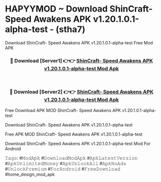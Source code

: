 # HAPYYMOD ~ Download ShinCraft- Speed Awakens APK v1.20.1.0.1-alpha-test - (stha7)
Download ShinCraft- Speed Awakens APK v1.20.1.0.1-alpha-test Free Mod APK

<div align="center">
<h3>🔴 Download [Server1] 👉👉 <a href="https://apk-comot.site?title=ShinCraft-_Speed_Awakens_APK_v1.20.1.0.1-alpha-test">ShinCraft- Speed Awakens APK v1.20.1.0.1-alpha-test Mod Apk</a></h3><br>

<h3>🔴 Download [Server2] 👉👉 <a href="https://apk-comot.site?title=ShinCraft-_Speed_Awakens_APK_v1.20.1.0.1-alpha-test">ShinCraft- Speed Awakens APK v1.20.1.0.1-alpha-test Mod Apk</a></h3>
</div>


Free Download APK MOD ShinCraft- Speed Awakens APK v1.20.1.0.1-alpha-test

Download ShinCraft- Speed Awakens APK v1.20.1.0.1-alpha-test 

Free APK MOD ShinCraft- Speed Awakens APK v1.20.1.0.1-alpha-test 

Download ShinCraft- Speed Awakens APK v1.20.1.0.1-alpha-test Mod For Android

𝚃𝚊𝚐𝚜: #𝙼𝚘𝚍𝙰𝚙𝚔 #𝙳𝚘𝚠𝚗𝚕𝚘𝚊𝚍𝙼𝚘𝚍𝙰𝚙𝚔 #𝙰𝚙𝚔𝙻𝚊𝚝𝚎𝚜𝚝𝚅𝚎𝚛𝚜𝚒𝚘𝚗 #𝙰𝚙𝚔𝚄𝚗𝚕𝚒𝚖𝚒𝚝𝚎𝚍𝙼𝚘𝚗𝚎𝚢 #𝙰𝚙𝚔𝚄𝚗𝚕𝚘𝚌𝚔𝙰𝚕𝚕 #𝙰𝚙𝚔𝙽𝚘𝙰𝚍𝚜 #𝚄𝚗𝚕𝚘𝚌𝚔𝙿𝚛𝚎𝚖𝚒𝚞𝚖 #𝙵𝚘𝚛𝙰𝚗𝚍𝚛𝚘𝚒𝚍 #𝙵𝚛𝚎𝚎𝙳𝚘𝚠𝚗𝚕𝚘𝚊𝚍 #home_design_mod_apk